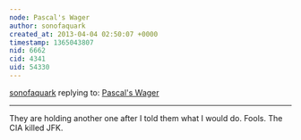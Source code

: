 ```yaml
---
node: Pascal's Wager
author: sonofaquark
created_at: 2013-04-04 02:50:07 +0000
timestamp: 1365043807
nid: 6662
cid: 4341
uid: 54330
---
```




[sonofaquark](../profile/sonofaquark) replying to: [Pascal's Wager](../notes/sonofaquark/4-3-2013/pascals-wager)

----
They are holding another one after I told them what I would do. Fools. The CIA killed JFK.